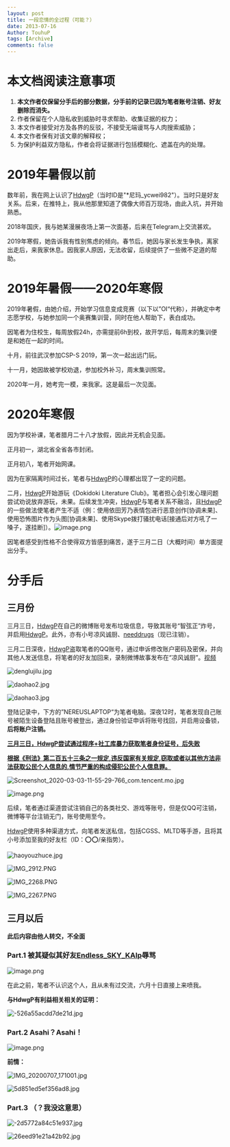 ```yaml
---
layout: post
title: 一段恋情的全过程（可能？）
date: 2013-07-16
Author: TouhuP
tags: [Archive]
comments: false
---
```


# 本文档阅读注意事项

1. **本文作者仅保留分手后的部分数据，分手前的记录已因为笔者账号注销、好友删除而消失。**
2. 作者保留在个人隐私收到威胁时寻求帮助、收集证据的权力；
3. 本文作者接受对方及各界的反驳，不接受无端谩骂与人肉搜索威胁；
4. 本文作者保有对该文章的解释权；
5. 为保护利益双方隐私，作者会将证据进行包括模糊化、遮盖在内的处理。

# 2019年暑假以前

数年前，我在网上认识了[HdwgP](https://weibo.com/u/3266647631)（当时ID是"*尼玛_ycwei982"）。当时只是好友关系。后来，在推特上，我从他那里知道了偶像大师百万现场，由此入坑，并开始熟悉。

2018年国庆，我与她某漫展夜场上第一次面基，后来在Telegram上交流甚欢。

2019年寒假，她告诉我有性别焦虑的倾向。春节后，她因与家长发生争执，离家出走后，来我家休息。因我家人原因，无法收留，后续提供了一些微不足道的帮助。

# 2019年暑假——2020年寒假

2019年暑假，由她介绍，开始学习信息变成竞赛（以下以”OI“代称），并确定中考志愿学校，与她参加同一个奥赛集训营，同时在他人帮助下，表白成功。

因笔者为住校生，每周放假24h，亦需提前6h到校，故开学后，每周末的集训便是和她在一起的时间。

十月，前往武汉参加CSP-S 2019，第一次一起出远门玩。

十一月，她因故被学校劝退，参加校外补习，周末集训照常。

2020年一月，她考完一模，来我家。这是最后一次见面。

# 2020年寒假

因为学校补课，笔者腊月二十八才放假，因此并无机会见面。

正月初一，湖北省全省各市封闭。

正月初八，笔者开始网课。

因为在家隔离时间过长，笔者与[HdwgP](https://weibo.com/u/3266647631)的心理都出现了一定的问题。

二月，[HdwgP](https://weibo.com/u/3266647631)开始游玩《Dokidoki Literature Club》。笔者担心会引发心理问题尝试劝说放弃游玩，未果。后续发生冲突，[HdwgP](https://weibo.com/u/3266647631)与笔者关系不融洽，且[HdwgP](https://weibo.com/u/3266647631)的一些做法使笔者产生不适（例：使用依田芳乃表情包进行恶意创作[协调未果]、使用恐怖图片作为头图[协调未果]、使用Skype拨打骚扰电话[接通后对方吼了一嗓子，遂挂断]）。![image.png](https://i.loli.net/2020/07/07/4KnkldzSDepRYqx.png)



因笔者感受到性格不合使得双方皆感到痛苦，遂于三月二日（大概时间）单方面提出分手。

# 分手后

## 三月份

三月三日，[HdwgP](https://weibo.com/u/3266647631)在自己的微博账号发布垃圾信息，导致其账号“智弦正”炸号，并启用[HdwgP](https://weibo.com/u/3266647631)。此外，亦有小号凉风诚厨、[needdrugs](https://weibo.com/u/7299296013)（现已注销）。

三月二日深夜，[HdwgP](https://weibo.com/u/3266647631)盗取笔者的QQ账号，通过申诉修改账户密码及密保，并向其他人发送信息，将笔者的好友加回来，录制微博故事发布在“凉风诚厨”。[视频](https://www.bilibili.com/video/BV1RT4y1771d/)

![denglujilu.jpg](https://i.loli.net/2020/07/07/Aqr1yJ6oTf5LF2v.jpg)

![daohao2.jpg](https://i.loli.net/2020/07/07/ILkGjbrP4HVwmEo.jpg)

![daohao3.jpg](https://i.loli.net/2020/07/07/zptrHi7ZDEqIcdO.jpg)

登陆记录中，下方的”NEREUSLAPTOP“为笔者电脑。深夜12时，笔者发现自己账号被陌生设备登陆且账号被登出，通过身份验证申诉将账号找回，并启用设备锁，**后将账户注销。**

<u>**三月三日，[HdwgP](https://weibo.com/u/3266647631)尝试通过程序+社工库暴力获取笔者身份证号，后失败**</u>

**<u>根据《刑法》第二百五十三条之一规定,违反国家有关规定,窃取或者以其他方法非法获取公民个人信息的,情节严重的构成侵犯公民个人信息罪。</u>**

![Screenshot_2020-03-03-11-55-29-766_com.tencent.mo.jpg](https://i.loli.net/2020/07/07/9VixRuCIUAckgwN.jpg)



![image.png](https://i.loli.net/2020/07/07/KbLsH9e78QDVw3Y.png)

后续，笔者通过渠道尝试注销自己的各类社交、游戏等账号，但是仅QQ可注销，微博等平台注销无门，账号使用至今。

[HdwgP](https://weibo.com/u/3266647631)使用多种渠道方式，向笔者发送私信，包括CGSS、MLTD等手游，且将其小号添加至我的好友栏（ID：⭕⭕/亲指势）。

![haoyouzhuce.jpg](https://i.loli.net/2020/07/07/Av4jJa9NQ8RPLDW.jpg)

![IMG_2912.PNG](https://i.loli.net/2020/07/07/iFDV8YWMUZdou7f.png)

![IMG_2268.PNG](https://i.loli.net/2020/07/07/avx1dTuHcG2APFr.png)

![IMG_2267.PNG](https://i.loli.net/2020/07/07/4AIRdrxNhqmyDbk.png)

## 三月以后

**此后内容由他人转交，不全面**

### Part.1 被其疑似其好友[Endless_SKY_KAIp](https://www.weibo.com/AmazingRecords)辱骂

![image.png](https://i.loli.net/2020/07/07/HWdRxEqNYhXcDUu.png)

在此之前，笔者不认识这个人，且从未有过交流，六月十日直接上来喷我。

**与HdwgP有利益相关相关的证明：**

![-526a55acdd7de21d.jpg](https://i.loli.net/2020/07/07/Arg1EuNmyVPJeCO.jpg)

### Part.2 Asahi？Asahi！

![image.png](https://i.loli.net/2020/07/07/vr6b4By5kwUpmJq.png)

**前情：**

![IMG_20200707_171001.jpg](https://i.loli.net/2020/07/07/umV5yslDqta1An4.jpg)

![5d851ed5ef356ad8.jpg](https://i.loli.net/2020/07/07/CMLIqbkdt6fA8Di.jpg)



### Part.3 （？我没这意思）

![-2d5772a84c51e937.jpg](https://i.loli.net/2020/07/07/hMy5e1KDpBu3Csa.jpg)

![26eed91e21a42b92.jpg](https://i.loli.net/2020/07/07/z7mEhfO4cdT8APV.jpg)
